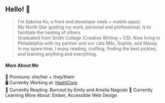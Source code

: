 ## Hello! 👋

> I'm Sabrina Ko, a front end developer (web + mobile apps).  
> My North Star guiding my work, personal and professional, is to facilitate the healing of others.  
> Graduated from Smith College (Creative Writing + CS). Now living in Philadelphia with my partner and our cats Milo, Sophie, and Maxey.  
> In my spare time, I enjoy reading, crafting, finding the best pickles, and learning anything and everything.

#### *More About Me*  
💖 Pronouns: she/her + they/them  
🖥 Currently Working at: [HashiCorp](https://www.hashicorp.com/)  
📖 Currently Reading: Burnout by Emily and Amelia Nagoski 
🌱 Currently Learning More About: Ember, Accessible Web Design
